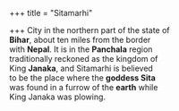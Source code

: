 +++
title = "Sitamarhi"

+++
City in the northern part of the state of  
**Bihar**, about ten miles from the border  
with **Nepal**. It is in the **Panchala** region  
traditionally reckoned as the kingdom of  
King **Janaka**, and Sitamarhi is believed  
to be the place where the **goddess Sita**  
was found in a furrow of the **earth** while  
King Janaka was plowing.
